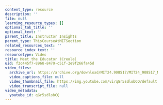 ```yaml
---
content_type: resource
description: ''
file: null
learning_resource_types: []
optional_tab_title: ''
optional_text: ''
parent_title: Instructor Insights
parent_type: ThisCourseAtMITSection
related_resources_text: ''
resource_index_text: ''
resourcetype: Video
title: Meet the Educator (Creole)
uid: f2c445f7-8968-8470-c51f-2e9f266fa45d
video_files:
  archive_url: https://archive.org/download/MIT24.908S17/MIT24_908S17_Meet_the_Educator_Creole_300k.mp4
  video_captions_file: null
  video_thumbnail_file: https://img.youtube.com/vi/qGr5sdlobCQ/default.jpg
  video_transcript_file: null
video_metadata:
  youtube_id: qGr5sdlobCQ
---
```

